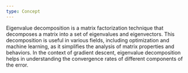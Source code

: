 ```yaml
---
type: Concept
---
```


Eigenvalue decomposition is a matrix factorization technique that decomposes a matrix into a set of eigenvalues and eigenvectors. This decomposition is useful in various fields, including optimization and machine learning, as it simplifies the analysis of matrix properties and behaviors. In the context of gradient descent, eigenvalue decomposition helps in understanding the convergence rates of different components of the error.